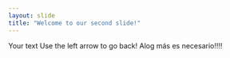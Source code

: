 ```yaml
---
layout: slide
title: "Welcome to our second slide!"
---
```

Your text
Use the left arrow to go back!
Alog más es necesario!!!!
